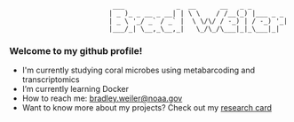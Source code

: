```
                          ___             _  __      __   _ _         
                         | _ )_ _ __ _ __| | \ \    / /__(_) |___ _ _ 
                         | _ \ '_/ _` / _` |  \ \/\/ / -_) | / -_) '_|
                         |___/_| \__,_\__,_|   \_/\_/\___|_|_\___|_|
```

### Welcome to my github profile!

- I'm currently studying coral microbes using metabarcoding and transcriptomics
- I’m currently learning Docker
- How to reach me: bradley.weiler@noaa.gov
- Want to know more about my projects? Check out my [research card](bradweilerphd.carrd.co)
<!--
**bweiler89/bweiler89** is a ✨ _special_ ✨ repository because its `README.md` (this file) appears on your GitHub profile.

-->
